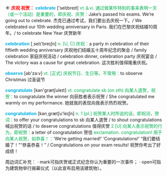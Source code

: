 ☀ <font color="red">**庆祝 祝贺：**</font>
<font color="sky blue">**celebrate**</font> ['selɪbreɪt] 
<font color="#00b050">vt.＆vi. 通过做某件特别的事来表明一天（或一个活动）是重要的，即庆祝、庆贺：</font>Jake’s passed his exams. We’re going out to celebrate. 杰克已通过考试，我们要出去庆祝一下。/ We celebrated our 10th wedding anniversary in Paris. 我们在巴黎庆祝结婚10周年。/ to celebrate New Year 庆贺新年

<font color="sky blue">**celebration**</font> [͵selɪ'breɪʃn] 
<font color="#00b050">n. [U, C] 庆祝：</font>a party in celebration of their fiftieth wedding anniversary 庆祝他们结婚五十周年纪念的聚会 / family celebration 家庭庆祝活动 / celebration dinner, celebration party 庆祝宴会 / The victory was a cause for great celebration. 这次胜利值得隆重庆祝。

<font color="sky blue">**observe**</font> [əb'zə:v] 
<font color="#00b050">vt. [正式] 庆祝节日、生日等。不常用：</font>to observe Christmas 过圣诞节

<font color="sky blue">**congratulate**</font> [kən'ɡrætʃuleɪt] 
<font color="#00b050">vt. congratulate sb (on sth) 向某人道贺，祝贺：</font>to congratulate the winner 向获胜者表示祝贺 / She congratulated me warmly on my performance. 她就我的表现向我表示热烈祝贺。

<font color="sky blue">**congratulation**</font> [kən͵ɡrætʃu'leɪʃn] 
<font color="#00b050">n. 1 [pl.] 祝贺某人时所说的话，即祝词，贺词：</font>to offer your congratulations to sb 向某人道贺 / to shout congratulations 喊出祝贺的话 / to deserve congratulations 值得庆贺 <font color="#00b050">2 [U] 向某人表示祝贺的行为，即祝贺：</font>a letter of congratulation 贺信 <font color="#00b050">exclamation. congratulation! 用于向某人祝贺，如恭喜！：</font>‘We’re getting married!’ ‘Congratulations!’ “我们要结婚了！”“恭喜恭喜！” / Congratulations on your exam results! 祝贺你考出了好成绩！

周边词汇补充：
· mark可指庆贺或正式纪念你认为重要的一次事件；
· open可指为建筑物举行揭幕仪式（以此宣布启用该建筑物）。
